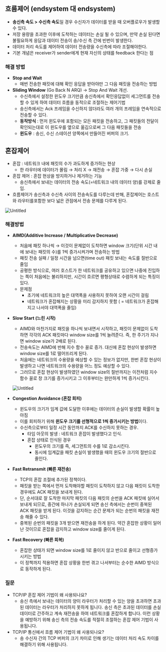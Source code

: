 ## **흐름제어** (endsystem 대 endsystem)

- **송신측 속도 > 수신측 속도**일 경우 수신자가 데이터를 받을 때 오버플로우가 발생할 수 있다.
- 저장 용량을 초과한 이후에 도착하는 데이터는 손실 될 수 있으며, 만약 손실 된다면 불필요하게 응답과 데이터 전송이 송/수신 측 간에 빈번이 발생한다.
- 데이터 처리 속도를 제어하여 데이터 전송량을 수신측에 따라 조절해야한다.
- 기본 개념은 receiver가 sender에게 현재 자신의 상태를 feedback 한다는 점

### **해결 방법**

- **Stop and Wait**
    - 매번 전송한 패킷에 대해 확인 응답을 받아야만 그 다음 패킷을 전송하는 방법
- **Sliding Window** (Go Back N ARQ) → Stop And Wait 개선.
    - 수신측에서 설정한 윈도우 크기만큼 송신측에서 확인응답없이 세그먼트를 전송할 수 있게 하여 데이터 흐름을 동적으로 조절하는 제어기법
    - 송신측에서는 Ack 프레임을 수신하지 않더라도 여러 개의 프레임을 연속적으로 전송할 수 있다.
    - **동작방식** : 먼저 윈도우에 포함되는 모든 패킷을 전송하고, 그 패킷들의 전달이 확인되는대로 이 윈도우를 옆으로 옮김으로써 그 다음 패킷들을 전송
    - **윈도우** : 송신, 수신 스테이션 양쪽에서 만들어진 버퍼의 크기.

## **혼잡제어**

- 혼잡 : 네트워크 내에 패킷의 수가 과도하게 증가하는 현상
    - 한 라우터에 데이터가 몰림 → 처리 X → 재전송 → 혼잡 가중 → 다시 손실
- 혼잡 제어 : 혼잡 현상을 방지하거나 제거하는 기능
    - 송신측에서 보내는 데이터의 전송 속도(=네트워크 내의 데이터 양)를 강제로 줄임.
- 흐름제어가 송신측과 수신측 사이의 전송속도를 다루는데 반해, 혼잡제어는 호스트와 라우터를포함한 보다 넓은 관점에서 전송 문제를 다루게 된다.

![Untitled](https://www.notion.so/image/https%3A%2F%2Fs3-us-west-2.amazonaws.com%2Fsecure.notion-static.com%2F752e2faa-eb10-4f2b-a5ae-d98cd0c17e1a%2FUntitled.png?table=block&id=b1cdb491-6a1b-4c72-996b-57349fed08c5&spaceId=ae7599b2-a6a0-4ad1-9149-e9ef3a1ab56c&width=1930&userId=1283b1b0-5fc9-41f0-9b53-56b46ea4c788&cache=v2)

### **해결방법**

- **AIMD(Additive Increase / Multiplicative Decrease)**
    - 처음에 패킷 하나씩 → 이것이 문제없이 도착하면 window 크기(단위 시간 내에 보내는 패킷의 수)를 1씩 증가시켜가며 전송하는 방법
    - 패킷 전송 실패 / 일정 시간을 넘으면(time out) 패킷 보내는 속도를 절반으로 줄임
    - 공평한 방식으로, 여러 호스트가 한 네트워크를 공유하고 있으면 나중에 진입하는 쪽이 처음에는 불리하지만, 시간이 흐르면 평형상태로 수렴하게 되는 특징이 있다.
    - 문제점
        - 초기에 네트워크의 높은 대역폭을 사용하지 못하여 오랜 시간이 걸림
        - 네트워크가 혼잡해지는 상황을 미리 감지하지 못함 ( = 네트워크가 혼잡해지고 나서야 대역폭을 줄임)
- **Slow Start (느린 시작)**
    - AIMD와 마찬가지로 패킷을 하나씩 보내면서 시작하고, 패킷이 문제없이 도착하면 각각의 ACK 패킷마다 window size를 1씩 늘려준다. 즉, 한 주기가 지나면 window size가 2배로 된다.
    - 전송속도는 AIMD에 반해 지수 함수 꼴로 증가. 대신에 혼잡 현상이 발생하면 window size를 1로 떨어뜨리게 된다.
    - 처음에는 네트워크의 수용량을 예상할 수 있는 정보가 없지만, 한번 혼잡 현상이 발생하고 나면 네트워크의 수용량을 어느 정도 예상할 수 있다.
    - 그러므로 혼잡 현상이 발생하였던 window size의 절반까지는 이전처럼 지수 함수 꼴로 창 크기를 증가시키고 그 이후부터는 완만하게 1씩 증가시킨다.

  ![Untitled](https://www.notion.so/image/https%3A%2F%2Fs3-us-west-2.amazonaws.com%2Fsecure.notion-static.com%2Fe7d028e3-23cd-4248-b323-0aca7daff1c1%2FUntitled.png?table=block&id=bbf540f1-4240-476e-927d-b16b99fbb354&spaceId=ae7599b2-a6a0-4ad1-9149-e9ef3a1ab56c&width=1930&userId=1283b1b0-5fc9-41f0-9b53-56b46ea4c788&cache=v2)

- **Congestion Avoidance (혼잡 회피)**
    - 윈도우의 크기가 임계 값에 도달한 이후에는 데이터의 손실이 발생할 확률이 높아짐
    - 이를 회피하기 위해 **윈도우 크기를 선형적으로 1씩 증가시키는 방법**이다.
    - 수신측으로부터 일정 시간 동안까지 ACK를 수신하지 못하는 경우.
        - 타임 아웃의 발생 : 네트워크 혼잡이 발생했다고 인식.
        - 혼잡 상태로 인식된 경우
            - 윈도우의 크기를 즉, 세그먼트의 수를 1로 감소시킨다.
            - 동시에 임계값을 패킷 손실이 발생했을 때의 윈도우 크기의 절반으로 줄인다.
- **Fast Retransmit (빠른 재전송)**
    - TCP의 혼잡 조절에 추가된 정책이다.
    - 패킷을 받는 쪽에서 먼저 도착해야할 패킷이 도착하지 않고 다음 패킷이 도착한 경우에도 ACK 패킷을 보내게 된다.
    - 단, 순서대로 잘 도착한 마지막 패킷의 다음 패킷의 순번을 ACK 패킷에 실어서 보내게 되므로, 중간에 하나가 손실되게 되면 송신 측에서는 순번이 중복된 ACK 패킷을 받게 된다. 이것을 감지하는 순간
      문제가 되는 순번의 패킷을 재전송 해줄 수 있다.
    - 중복된 순번의 패킷을 3개 받으면 재전송을 하게 된다. 약간 혼잡한 상황이 일어난 것이므로 혼잡을 감지하고 window size를 줄이게 된다.
- **Fast Recovery (빠른 회복)**
    - 혼잡한 상태가 되면 window size를 1로 줄이지 않고 반으로 줄이고 선형증가시키는 방법
    - 이 정책까지 적용하면 혼잡 상황을 한번 겪고 나서부터는 순수한 AIMD 방식으로 동작하게 된다.

### 질문

- TCP/IP 혼잡 제어 기법이 왜 사용되나요?
    - 송신 측에서 보내는 데이터의 양이 라우터가 처리할 수 있는 양을 초과하면 초과된 데이터는 라우터가 처리하지 못하게 됩니다. 송신 측은 초과된 데이터를 손실 데이터로 간주하고 계속 재전송을 하여 네트워크를
      혼잡하게 합니다. 이런 상황을 예방하기 위해 송신 측의 전송 속도를 적절히 조절하는 혼잡 제어 기법이 사용됩니다.
- TCP/IP 통신에서 흐름 제어 기법이 왜 사용되나요?
  - 송 수신자 간의 TCP 버퍼의 크기 차이로 인해 생기는 데이터 처리 속도 차이를 해결하기 위해 사용됩니다.